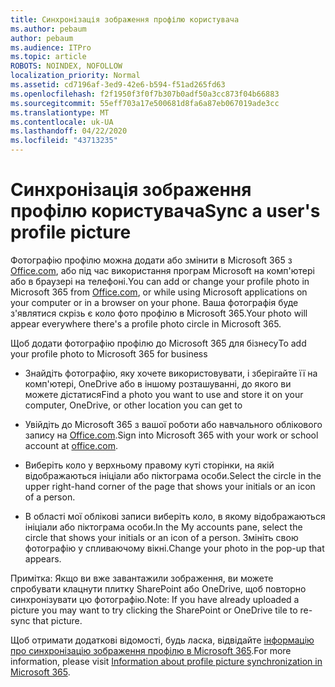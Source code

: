 ```yaml
---
title: Синхронізація зображення профілю користувача
ms.author: pebaum
author: pebaum
ms.audience: ITPro
ms.topic: article
ROBOTS: NOINDEX, NOFOLLOW
localization_priority: Normal
ms.assetid: cd7196af-3ed9-42e6-b594-f51ad265fd63
ms.openlocfilehash: f2f1950f3f0f7b307b0adf50a3cc873f04b66883
ms.sourcegitcommit: 55eff703a17e500681d8fa6a87eb067019ade3cc
ms.translationtype: MT
ms.contentlocale: uk-UA
ms.lasthandoff: 04/22/2020
ms.locfileid: "43713235"
---
```

# <a name="sync-a-users-profile-picture"></a><span data-ttu-id="49d43-102">Синхронізація зображення профілю користувача</span><span class="sxs-lookup"><span data-stu-id="49d43-102">Sync a user's profile picture</span></span>

<span data-ttu-id="49d43-103">Фотографію профілю можна додати або змінити в Microsoft 365 з [Office.com](https://www.office.com), або під час використання програм Microsoft на комп'ютері або в браузері на телефоні.</span><span class="sxs-lookup"><span data-stu-id="49d43-103">You can add or change your profile photo in Microsoft 365 from [Office.com](https://www.office.com), or while using Microsoft applications on your computer or in a browser on your phone.</span></span> <span data-ttu-id="49d43-104">Ваша фотографія буде з'являтися скрізь є коло фото профілю в Microsoft 365.</span><span class="sxs-lookup"><span data-stu-id="49d43-104">Your photo will appear everywhere there's a profile photo circle in Microsoft 365.</span></span>

<span data-ttu-id="49d43-105">Щоб додати фотографію профілю до Microsoft 365 для бізнесу</span><span class="sxs-lookup"><span data-stu-id="49d43-105">To add your profile photo to Microsoft 365 for business</span></span>

- <span data-ttu-id="49d43-106">Знайдіть фотографію, яку хочете використовувати, і зберігайте її на комп'ютері, OneDrive або в іншому розташуванні, до якого ви можете дістатися</span><span class="sxs-lookup"><span data-stu-id="49d43-106">Find a photo you want to use and store it on your computer, OneDrive, or other location you can get to</span></span>

- <span data-ttu-id="49d43-107">Увійдіть до Microsoft 365 з вашої роботи або навчального облікового запису на [Office.com](https://www.office.com).</span><span class="sxs-lookup"><span data-stu-id="49d43-107">Sign into Microsoft 365 with your work or school account at [office.com](https://www.office.com).</span></span>

- <span data-ttu-id="49d43-108">Виберіть коло у верхньому правому куті сторінки, на якій відображаються ініціали або піктограма особи.</span><span class="sxs-lookup"><span data-stu-id="49d43-108">Select the circle in the upper right-hand corner of the page that shows your initials or an icon of a person.</span></span>

- <span data-ttu-id="49d43-109">В області мої облікові записи виберіть коло, в якому відображаються ініціали або піктограма особи.</span><span class="sxs-lookup"><span data-stu-id="49d43-109">In the My accounts pane, select the circle that shows your initials or an icon of a person.</span></span> <span data-ttu-id="49d43-110">Змініть свою фотографію у спливаючому вікні.</span><span class="sxs-lookup"><span data-stu-id="49d43-110">Change your photo in the pop-up that appears.</span></span>

<span data-ttu-id="49d43-111">Примітка: Якщо ви вже завантажили зображення, ви можете спробувати клацнути плитку SharePoint або OneDrive, щоб повторно синхронізувати цю фотографію.</span><span class="sxs-lookup"><span data-stu-id="49d43-111">Note: If you have already uploaded a picture you may want to try clicking the SharePoint or OneDrive tile to re-sync that picture.</span></span>

<span data-ttu-id="49d43-112">Щоб отримати додаткові відомості, будь ласка, відвідайте [інформацію про синхронізацію зображення профілю в Microsoft 365](https://support.office.com/article/information-about-profile-picture-synchronization-in-office-365-20594d76-d054-4af4-a660-401133e3d48a).</span><span class="sxs-lookup"><span data-stu-id="49d43-112">For more information, please visit [Information about profile picture synchronization in Microsoft 365](https://support.office.com/article/information-about-profile-picture-synchronization-in-office-365-20594d76-d054-4af4-a660-401133e3d48a).</span></span>
